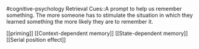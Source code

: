 #cognitive-psychology 
Retrieval Cues::A prompt to help us remember something. The more someone has to stimulate the situation in which they learned something the more likely they are to remember it.
<!--SR:!2024-04-18,8,250-->


[[priming]]
[[Context-dependent memory]]
[[State-dependent memory]]
[[Serial position effect]]